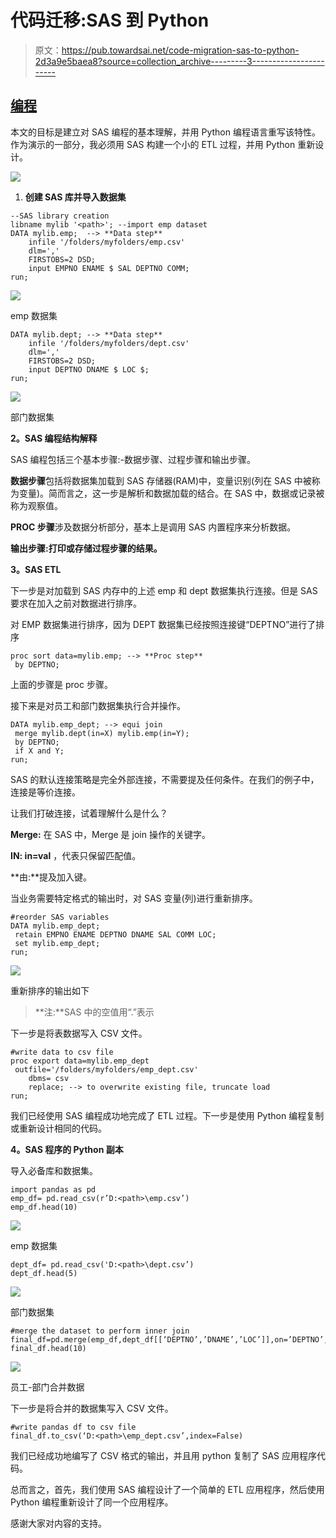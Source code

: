 # 代码迁移:SAS 到 Python

> 原文：<https://pub.towardsai.net/code-migration-sas-to-python-2d3a9e5baea8?source=collection_archive---------3----------------------->

## [编程](https://towardsai.net/p/category/programming)

本文的目标是建立对 SAS 编程的基本理解，并用 Python 编程语言重写该特性。作为演示的一部分，我必须用 SAS 构建一个小的 ETL 过程，并用 Python 重新设计。

![](img/91c20adc9852fe532904dbc23aa656fb.png)

1.  **创建 SAS 库并导入数据集**

```
--SAS library creation
libname mylib '<path>'; --import emp dataset
DATA mylib.emp;  --> **Data step**
	infile '/folders/myfolders/emp.csv'
	dlm=','
	FIRSTOBS=2 DSD;
	input EMPNO ENAME $ SAL DEPTNO COMM;
run;
```

![](img/30d40337112d87fd97d29164e11ac1dc.png)

emp 数据集

```
DATA mylib.dept; --> **Data step**
	infile '/folders/myfolders/dept.csv'
	dlm=','
	FIRSTOBS=2 DSD;
	input DEPTNO DNAME $ LOC $;
run;
```

![](img/0a940d1727775179b113f5ef8bda2b8d.png)

部门数据集

**2。SAS 编程结构解释**

SAS 编程包括三个基本步骤:-数据步骤、过程步骤和输出步骤。

**数据步骤**包括将数据集加载到 SAS 存储器(RAM)中，变量识别(列在 SAS 中被称为变量)。简而言之，这一步是解析和数据加载的结合。在 SAS 中，数据或记录被称为观察值。

**PROC 步骤**涉及数据分析部分，基本上是调用 SAS 内置程序来分析数据。

**输出步骤:**打印或存储**过程步骤的结果。**

**3。SAS ETL**

下一步是对加载到 SAS 内存中的上述 emp 和 dept 数据集执行连接。但是 SAS 要求在加入之前对数据进行排序。

对 EMP 数据集进行排序，因为 DEPT 数据集已经按照连接键“DEPTNO”进行了排序

```
proc sort data=mylib.emp; --> **Proc step**
 by DEPTNO;
```

上面的步骤是 proc 步骤。

接下来是对员工和部门数据集执行合并操作。

```
DATA mylib.emp_dept; --> equi join
 merge mylib.dept(in=X) mylib.emp(in=Y);
 by DEPTNO;
 if X and Y;
run;
```

SAS 的默认连接策略是完全外部连接，不需要提及任何条件。在我们的例子中，连接是等价连接。

让我们打破连接，试着理解什么是什么？

**Merge:** 在 SAS 中，Merge 是 join 操作的关键字。

**IN: in=val** ，代表只保留匹配值。

**由:**提及加入键。

当业务需要特定格式的输出时，对 SAS 变量(列)进行重新排序。

```
#reorder SAS variables
DATA mylib.emp_dept;
 retain EMPNO ENAME DEPTNO DNAME SAL COMM LOC;
 set mylib.emp_dept;
run;
```

![](img/35298c8a6993347447a876e8e2fc3c06.png)

重新排序的输出如下

> **注:**SAS 中的空值用“.”表示

下一步是将表数据写入 CSV 文件。

```
#write data to csv file
proc export data=mylib.emp_dept
 outfile='/folders/myfolders/emp_dept.csv'
    dbms= csv
    replace; --> to overwrite existing file, truncate load
run;
```

我们已经使用 SAS 编程成功地完成了 ETL 过程。下一步是使用 Python 编程复制或重新设计相同的代码。

**4。SAS 程序的 Python 副本**

导入必备库和数据集。

```
import pandas as pd
emp_df= pd.read_csv(r’D:<path>\emp.csv’)
emp_df.head(10)
```

![](img/c4b713b732a4eb02233c487327396b0b.png)

emp 数据集

```
dept_df= pd.read_csv('D:<path>\dept.csv’)
dept_df.head(5)
```

![](img/02fa133a82f6ea44ed2ef343863f9890.png)

部门数据集

```
#merge the dataset to perform inner join
final_df=pd.merge(emp_df,dept_df[[‘DEPTNO’,’DNAME’,’LOC’]],on=’DEPTNO’,how=’inner’)
final_df.head(10)
```

![](img/8474f462b06e64d64738f3009cc0a542.png)

员工-部门合并数据

下一步是将合并的数据集写入 CSV 文件。

```
#write pandas df to csv file
final_df.to_csv(‘D:<path>\emp_dept.csv’,index=False)
```

我们已经成功地编写了 CSV 格式的输出，并且用 python 复制了 SAS 应用程序代码。

总而言之，首先，我们使用 SAS 编程设计了一个简单的 ETL 应用程序，然后使用 Python 编程重新设计了同一个应用程序。

感谢大家对内容的支持。